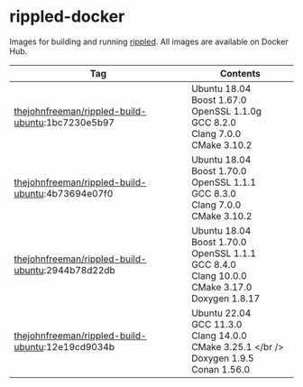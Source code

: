 # rippled-docker

Images for building and running [rippled](https://github.com/ripple/rippled).
All images are available on Docker Hub.

| Tag | Contents |
| --- | -------- |
| [thejohnfreeman/rippled-build-ubuntu](https://cloud.docker.com/repository/docker/thejohnfreeman/rippled-build-ubuntu):1bc7230e5b97 | Ubuntu 18.04 <br /> Boost 1.67.0 <br /> OpenSSL 1.1.0g <br /> GCC 8.2.0 <br /> Clang 7.0.0 <br /> CMake 3.10.2
| [thejohnfreeman/rippled-build-ubuntu](https://cloud.docker.com/repository/docker/thejohnfreeman/rippled-build-ubuntu):4b73694e07f0 | Ubuntu 18.04 <br /> Boost 1.70.0 <br /> OpenSSL 1.1.1 <br /> GCC 8.3.0 <br /> Clang 7.0.0 <br /> CMake 3.10.2
| [thejohnfreeman/rippled-build-ubuntu](https://cloud.docker.com/repository/docker/thejohnfreeman/rippled-build-ubuntu):2944b78d22db | Ubuntu 18.04 <br /> Boost 1.70.0 <br /> OpenSSL 1.1.1 <br /> GCC 8.4.0 <br /> Clang 10.0.0 <br /> CMake 3.17.0 <br /> Doxygen 1.8.17
| [thejohnfreeman/rippled-build-ubuntu](https://cloud.docker.com/repository/docker/thejohnfreeman/rippled-build-ubuntu):12e19cd9034b | Ubuntu 22.04 <br /> GCC 11.3.0 <br /> Clang 14.0.0 <br /> CMake 3.25.1 </br /> Doxygen 1.9.5 <br /> Conan 1.56.0
